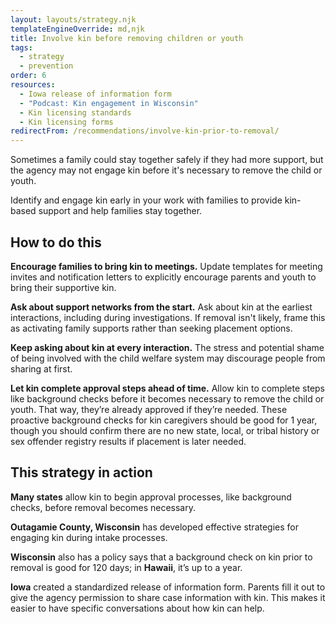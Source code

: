 ```yaml
---
layout: layouts/strategy.njk
templateEngineOverride: md,njk
title: Involve kin before removing children or youth
tags:
  - strategy
  - prevention
order: 6
resources:
  - Iowa release of information form
  - "Podcast: Kin engagement in Wisconsin"
  - Kin licensing standards
  - Kin licensing forms
redirectFrom: /recommendations/involve-kin-prior-to-removal/
---
```

Sometimes a family could stay together safely if they had more support, but the agency may not engage kin before it's necessary to remove the child or youth.

Identify and engage kin early in your work with families to provide kin-based support and help families stay together.

## How to do this

**Encourage families to bring kin to meetings.** Update templates for meeting invites and notification letters to explicitly encourage parents and youth to bring their supportive kin.

**Ask about support networks from the start.** Ask about kin at the earliest interactions, including during investigations. If removal isn't likely, frame this as activating family supports rather than seeking placement options.

**Keep asking about kin at every interaction.** The stress and potential shame of being involved with the child welfare system may discourage people from sharing at first.

**Let kin complete approval steps ahead of time.** Allow kin to complete steps like background checks before it becomes necessary to remove the child or youth. That way, they’re already approved if they’re needed. These proactive background checks for kin caregivers should be good for 1 year, though you should confirm there are no new state, local, or tribal history or sex offender registry results if placement is later needed.

## This strategy in action

**Many states** allow kin to begin approval processes, like background checks, before removal becomes necessary.

**Outagamie County, Wisconsin** has developed effective strategies for engaging kin during intake processes.

**Wisconsin** also has a policy says that a background check on kin prior to removal is good for 120 days; in **Hawaii**, it’s up to a year.

**Iowa** created a standardized release of information form. Parents fill it out to give the agency permission to share case information with kin. This makes it easier to have specific conversations about how kin can help.[](https://open.spotify.com/episode/0GRYSP8UA21ZevmYMSSRHd)